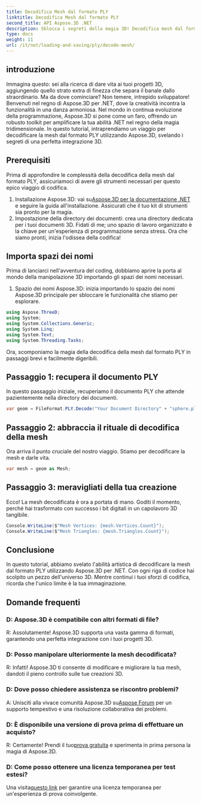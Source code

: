 ```yaml
---
title: Decodifica Mesh dal formato PLY
linktitle: Decodifica Mesh dal formato PLY
second_title: API Aspose.3D .NET
description: Sblocca i segreti della magia 3D! Decodifica mesh dal formato PLY senza sforzo con Aspose.3D per .NET. Eleva i tuoi progetti a nuove dimensioni.
type: docs
weight: 11
url: /it/net/loading-and-saving/ply/decode-mesh/
---
```

## introduzione
Immagina questo: sei alla ricerca di dare vita ai tuoi progetti 3D, aggiungendo quello strato extra di finezza che separa il banale dallo straordinario. Ma da dove cominciare? Non temere, intrepido sviluppatore! Benvenuti nel regno di Aspose.3D per .NET, dove la creatività incontra la funzionalità in una danza armoniosa.
Nel mondo in continua evoluzione della programmazione, Aspose.3D si pone come un faro, offrendo un robusto toolkit per amplificare la tua abilità .NET nel regno della magia tridimensionale. In questo tutorial, intraprendiamo un viaggio per decodificare la mesh dal formato PLY utilizzando Aspose.3D, svelando i segreti di una perfetta integrazione 3D.
## Prerequisiti
Prima di approfondire le complessità della decodifica della mesh dal formato PLY, assicuriamoci di avere gli strumenti necessari per questo epico viaggio di codifica.
1.  Installazione Aspose.3D: vai su[Aspose.3D per la documentazione .NET](https://reference.aspose.com/3d/net/) e seguire la guida all'installazione. Assicurati che il tuo kit di strumenti sia pronto per la magia.
2. Impostazione della directory dei documenti: crea una directory dedicata per i tuoi documenti 3D. Fidati di me; uno spazio di lavoro organizzato è la chiave per un'esperienza di programmazione senza stress.
Ora che siamo pronti, inizia l'odissea della codifica!
## Importa spazi dei nomi
Prima di lanciarci nell'avventura del coding, dobbiamo aprire la porta al mondo della manipolazione 3D importando gli spazi dei nomi necessari.
1. Spazio dei nomi Aspose.3D: inizia importando lo spazio dei nomi Aspose.3D principale per sbloccare le funzionalità che stiamo per esplorare.
```csharp
using Aspose.ThreeD;
using System;
using System.Collections.Generic;
using System.Linq;
using System.Text;
using System.Threading.Tasks;
```
Ora, scomponiamo la magia della decodifica della mesh dal formato PLY in passaggi brevi e facilmente digeribili.
## Passaggio 1: recupera il documento PLY
In questo passaggio iniziale, recuperiamo il documento PLY che attende pazientemente nella directory dei documenti.
```csharp
var geom = FileFormat.PLY.Decode("Your Document Directory" + "sphere.ply");
```
## Passaggio 2: abbraccia il rituale di decodifica della mesh
Ora arriva il punto cruciale del nostro viaggio. Stiamo per decodificare la mesh e darle vita.
```csharp
var mesh = geom as Mesh;
```
## Passaggio 3: meravigliati della tua creazione
Ecco! La mesh decodificata è ora a portata di mano. Goditi il momento, perché hai trasformato con successo i bit digitali in un capolavoro 3D tangibile.
```csharp
Console.WriteLine($"Mesh Vertices: {mesh.Vertices.Count}");
Console.WriteLine($"Mesh Triangles: {mesh.Triangles.Count}");
```
## Conclusione
In questo tutorial, abbiamo svelato l'abilità artistica di decodificare la mesh dal formato PLY utilizzando Aspose.3D per .NET. Con ogni riga di codice hai scolpito un pezzo dell'universo 3D. Mentre continui i tuoi sforzi di codifica, ricorda che l'unico limite è la tua immaginazione.

## Domande frequenti
### D: Aspose.3D è compatibile con altri formati di file?
R: Assolutamente! Aspose.3D supporta una vasta gamma di formati, garantendo una perfetta integrazione con i tuoi progetti 3D.
### D: Posso manipolare ulteriormente la mesh decodificata?
R: Infatti! Aspose.3D ti consente di modificare e migliorare la tua mesh, dandoti il pieno controllo sulle tue creazioni 3D.
### D: Dove posso chiedere assistenza se riscontro problemi?
 A: Unisciti alla vivace comunità Aspose.3D su[Aspose Forum](https://forum.aspose.com/c/3d/18) per un supporto tempestivo e una risoluzione collaborativa dei problemi.
### D: È disponibile una versione di prova prima di effettuare un acquisto?
R: Certamente! Prendi il tuo[prova gratuita](https://releases.aspose.com/) e sperimenta in prima persona la magia di Aspose.3D.
### D: Come posso ottenere una licenza temporanea per test estesi?
 Una visita[questo link](https://purchase.aspose.com/temporary-license/) per garantire una licenza temporanea per un'esperienza di prova coinvolgente.